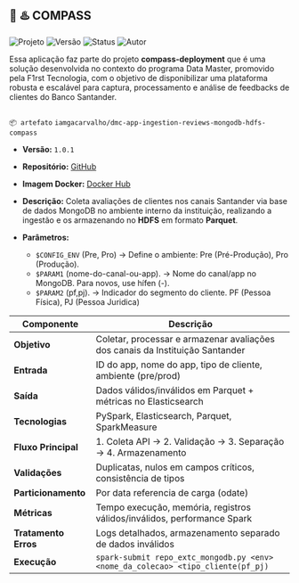 🧭 ♨️ COMPASS
---

<p align="left">
  <img src="https://img.shields.io/badge/projeto-Compass-blue?style=flat-square" alt="Projeto">
  <img src="https://img.shields.io/badge/versão-1.0.1-blue?style=flat-square" alt="Versão">
  <img src="https://img.shields.io/badge/status-deployed-green?style=flat-square" alt="Status">
  <img src="https://img.shields.io/badge/autor-Gabriel_Carvalho-lightgrey?style=flat-square" alt="Autor">
</p>

Essa aplicação faz parte do projeto **compass-deployment** que é uma solução desenvolvida no contexto do programa Data Master, promovido pela F1rst Tecnologia, com o objetivo de disponibilizar uma plataforma robusta e escalável para captura, processamento e análise de feedbacks de clientes do Banco Santander.


![<data-master-compass>](https://github.com/gacarvalho/repo-spark-delta-iceberg/blob/main/header.png?raw=true)



`📦 artefato` `iamgacarvalho/dmc-app-ingestion-reviews-mongodb-hdfs-compass`

- **Versão:** `1.0.1`
- **Repositório:** [GitHub](https://github.com/gacarvalho/mongodb/)
- **Imagem Docker:** [Docker Hub](https://hub.docker.com/repository/docker/iamgacarvalho/dmc-app-ingestion-reviews-mongodb-hdfs-compass/tags/1.0.1/sha256-4b406055b4cabd7b2b2e5395eb6f7f1062f104f8080a2bef5d25f2c350bdf43f)
- **Descrição:**  Coleta avaliações de clientes nos canais Santander via base de dados MongoDB no ambiente interno da instituição, realizando a ingestão e os armazenando no **HDFS** em formato **Parquet**.
- **Parâmetros:**

    - `$CONFIG_ENV` (Pre, Pro) → Define o ambiente: Pre (Pré-Produção), Pro (Produção).
    - `$PARAM1` (nome-do-canal-ou-app). → Nome do canal/app no MongoDB. Para novos, use hífen (-).
    - `$PARAM2` (pf,pj). → Indicador do segmento do cliente. PF (Pessoa Física), PJ (Pessoa Juridica)
 

| Componente          | Descrição                                                                            |
|---------------------|--------------------------------------------------------------------------------------|
| **Objetivo**        | Coletar, processar e armazenar avaliações dos canais da Instituição Santander        |
| **Entrada**         | ID do app, nome do app, tipo de cliente, ambiente (pre/prod)                         |
| **Saída**           | Dados válidos/inválidos em Parquet + métricas no Elasticsearch                       |
| **Tecnologias**     | PySpark, Elasticsearch, Parquet, SparkMeasure                                        |
| **Fluxo Principal** | 1. Coleta API → 2. Validação → 3. Separação → 4. Armazenamento                       |
| **Validações**      | Duplicatas, nulos em campos críticos, consistência de tipos                          |
| **Particionamento** | Por data referencia de carga (odate)                                                 |
| **Métricas**        | Tempo execução, memória, registros válidos/inválidos, performance Spark              |
| **Tratamento Erros**| Logs detalhados, armazenamento separado de dados inválidos                           |
| **Execução**        | `spark-submit repo_extc_mongodb.py <env> <nome_da_colecao> <tipo_cliente(pf_pj)` |
